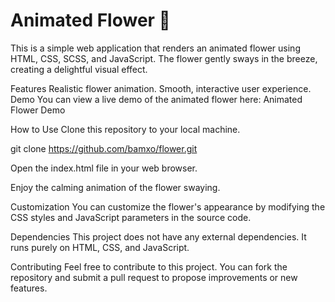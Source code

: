 # Animated Flower 🌸
This is a simple web application that renders an animated flower using HTML, CSS, SCSS, and JavaScript. The flower gently sways in the breeze, creating a delightful visual effect.

Features
Realistic flower animation.
Smooth, interactive user experience.
Demo
You can view a live demo of the animated flower here: Animated Flower Demo

How to Use
Clone this repository to your local machine.

git clone https://github.com/bamxo/flower.git

Open the index.html file in your web browser.

Enjoy the calming animation of the flower swaying.

Customization
You can customize the flower's appearance by modifying the CSS styles and JavaScript parameters in the source code.

Dependencies
This project does not have any external dependencies. It runs purely on HTML, CSS, and JavaScript.

Contributing
Feel free to contribute to this project. You can fork the repository and submit a pull request to propose improvements or new features.

